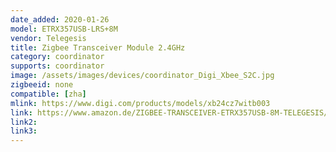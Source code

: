 ```yaml
---
date_added: 2020-01-26
model: ETRX357USB-LRS+8M
vendor: Telegesis
title: Zigbee Transceiver Module 2.4GHz 
category: coordinator
supports: coordinator
image: /assets/images/devices/coordinator_Digi_Xbee_S2C.jpg
zigbeeid: none
compatible: [zha]
mlink: https://www.digi.com/products/models/xb24cz7witb003
link: https://www.amazon.de/ZIGBEE-TRANSCEIVER-ETRX357USB-8M-TELEGESIS/dp/B018CQDXSO
link2: 
link3: 
---
```

